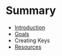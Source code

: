 # Summary

* [Introduction](README.md)
* [Goals](goals.md)
* Creating Keys
* [Resources](resources.md)


